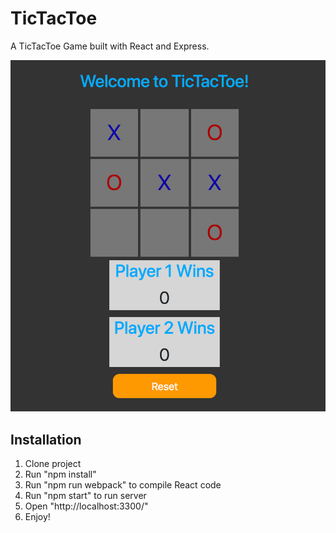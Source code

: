 # TicTacToe
A TicTacToe Game built with React and Express.

![alt text](tictactoe.jpg?raw=true)

## Installation
1. Clone project
2. Run "npm install"
3. Run "npm run webpack" to compile React code
4. Run "npm start" to run server
5. Open "http://localhost:3300/"
6. Enjoy!